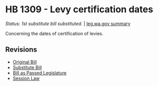 # HB 1309 - Levy certification dates
*Status: 1st substitute bill substituted.* | [leg.wa.gov summary](https://app.leg.wa.gov/billsummary?BillNumber=1309&Year=2021)

Concerning the dates of certification of levies.

## Revisions
* [Original Bill](1/)
* [Substitute Bill](S/)
* [Bill as Passed Legislature](S.PL/)
* [Session Law](S.SL/)
